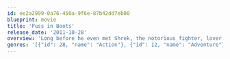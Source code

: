 ```yaml
---
id: ee2a2999-0a76-450a-9f6e-87b42dd7eb00
blueprint: movie
title: 'Puss in Boots'
release_date: '2011-10-28'
overview: 'Long before he even met Shrek, the notorious fighter, lover and outlaw Puss in Boots becomes a hero when he sets off on an adventure with the tough and street smart Kitty Softpaws and the mastermind Humpty Dumpty to save his town. This is the true story of The Cat, The Myth, The Legend... The Boots.'
genres: '[{"id": 28, "name": "Action"}, {"id": 12, "name": "Adventure"}, {"id": 16, "name": "Animation"}, {"id": 10751, "name": "Family"}, {"id": 14, "name": "Fantasy"}]'
---
```

